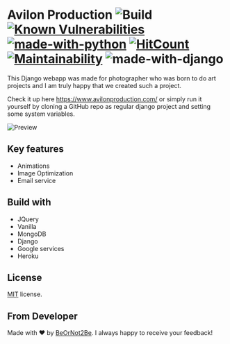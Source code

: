 <!-- @format -->

# Avilon Production ![Build][badge:github-actions] [![Known Vulnerabilities][badge:repo-vulnerabilities]][link:repo-vulnerabilities] [![made-with-python](https://img.shields.io/badge/Made%20with-Python-1f425f.svg)](https://www.python.org/) [![HitCount][badge:hit]][link:hit] [![Maintainability][badge: maintainability]][link: maintainability] ![made-with-django](https://static.djangoproject.com/img/badges/djangomade124x25.gif)

This Django webapp was made for photographer who was born to do art projects and I am truly happy that we created such a project.

Check it up here https://www.avilonproduction.com/ or simply run it yourself by cloning a GitHub repo as regular django project and setting some system variables.

![Preview](https://user-images.githubusercontent.com/33556915/75956119-1630d780-5e6c-11ea-96ea-d05fd5117b5f.png)

## Key features

- Animations
- Image Optimization
- Email service

## Build with

- JQuery
- Vanilla
- MongoDB
- Django
- Google services
- Heroku

## License

[MIT](LICENSE.txt) license.

## From Developer

Made with ❤️ by [BeOrNot2Be][link:beornot2be]. I always happy to receive your feedback!

[badge:repo-vulnerabilities]: https://snyk.io/test/github/BeOrNot2Be/MEDILOV-back/badge.svg
[badge: maintainability]: https://api.codeclimate.com/v1/badges/a91f11d7002f184fbff4/maintainability
[badge:github-actions]: https://github.com/BeOrNot2Be/MEDILOV-back/workflows/Build/badge.svg?branch=next
[badge:hit]: https://hits.dwyl.com/BeOrNot2Be/MEDILOV-back.svg
[link:repo-vulnerabilities]: https://snyk.io/test/github/BeOrNot2Be/MEDILOV-back
[link:hit]: http://hits.dwyl.com/BeOrNot2Be/MEDILOV-back
[link: maintainability]: https://codeclimate.com/github/BeOrNot2Be/MEDILOV-back/maintainability
[link:beornot2be]: https://github.com/BeOrNot2Be
